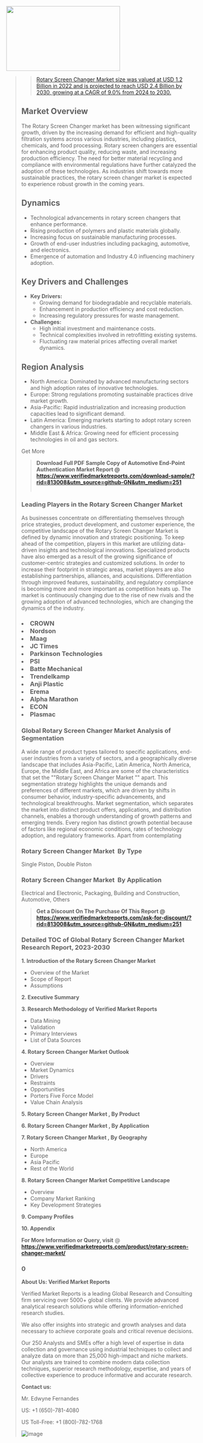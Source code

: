<img src="https://ffe5etoiles.com/wp-content/uploads/2024/12/MST1-300x171.png" alt="" width="300" height="171" class="alignnone size-medium wp-image-20088" /><blockquote id="" class=""><a href="https://www.verifiedmarketreports.com/download-sample/?rid=870216&utm_source=github-GN&utm_medium=251" target="_blank"><blockquote id="" class=""><a href="https://www.verifiedmarketreports.com/download-sample/?rid=813008&utm_source=github-GN&utm_medium=251" target="_blank">Rotary Screen Changer Market size was valued at USD 1.2 Billion in 2022 and is projected to reach USD 2.4 Billion by 2030, growing at a CAGR of 9.0% from 2024 to 2030.</a></blockquote><p><h2>Market Overview</h2><p>The Rotary Screen Changer market has been witnessing significant growth, driven by the increasing demand for efficient and high-quality filtration systems across various industries, including plastics, chemicals, and food processing. Rotary screen changers are essential for enhancing product quality, reducing waste, and increasing production efficiency. The need for better material recycling and compliance with environmental regulations have further catalyzed the adoption of these technologies. As industries shift towards more sustainable practices, the rotary screen changer market is expected to experience robust growth in the coming years. </p><h2>Dynamics</h2><ul>    <li>Technological advancements in rotary screen changers that enhance performance.</li>    <li>Rising production of polymers and plastic materials globally.</li>    <li>Increasing focus on sustainable manufacturing processes.</li>    <li>Growth of end-user industries including packaging, automotive, and electronics.</li>    <li>Emergence of automation and Industry 4.0 influencing machinery adoption.</li></ul><h2>Key Drivers and Challenges</h2><ul>    <li><strong>Key Drivers:</strong>        <ul>            <li>Growing demand for biodegradable and recyclable materials.</li>            <li>Enhancement in production efficiency and cost reduction.</li>            <li>Increasing regulatory pressures for waste management.</li>        </ul>    </li>    <li><strong>Challenges:</strong>        <ul>            <li>High initial investment and maintenance costs.</li>            <li>Technical complexities involved in retrofitting existing systems.</li>            <li>Fluctuating raw material prices affecting overall market dynamics.</li>        </ul>    </li></ul><h2>Region Analysis</h2><ul>    <li>North America: Dominated by advanced manufacturing sectors and high adoption rates of innovative technologies.</li>    <li>Europe: Strong regulations promoting sustainable practices drive market growth.</li>    <li>Asia-Pacific: Rapid industrialization and increasing production capacities lead to significant demand.</li>    <li>Latin America: Emerging markets starting to adopt rotary screen changers in various industries.</li>    <li>Middle East & Africa: Growing need for efficient processing technologies in oil and gas sectors.</li></ul><p>Get More</p></p><blockquote id="" class=""><strong>Download Full PDF Sample Copy of Automotive End-Point Authentication Market Report @ <a href="https://www.verifiedmarketreports.com/download-sample/?rid=813008&utm_source=github-GN&utm_medium=251" target="_blank">https://www.verifiedmarketreports.com/download-sample/?rid=813008&utm_source=github-GN&utm_medium=251</a></strong><br /><br /></blockquote><h3 id="" class="">Leading Players in the&nbsp;Rotary Screen Changer Market </h3><p>As businesses concentrate on differentiating themselves through price strategies, product development, and customer experience, the competitive landscape of the Rotary Screen Changer Market  is defined by dynamic innovation and strategic positioning. To keep ahead of the competition, players in this market are utilizing data-driven insights and technological innovations. Specialized products have also emerged as a result of the growing significance of customer-centric strategies and customized solutions. In order to increase their footprint in strategic areas, market players are also establishing partnerships, alliances, and acquisitions. Differentiation through improved features, sustainability, and regulatory compliance is becoming more and more important as competition heats up. The market is continuously changing due to the rise of new rivals and the growing adoption of advanced technologies, which are changing the dynamics of the industry.</p><h3 class=""><li>CROWN</li><li> Nordson</li><li> Maag</li><li> JC Times</li><li> Parkinson Technologies</li><li> PSI</li><li> Batte Mechanical</li><li> Trendelkamp</li><li> Anji Plastic</li><li> Erema</li><li> Alpha Marathon</li><li> ECON</li><li> Plasmac</h3><h3 id="" class="">Global&nbsp;Rotary Screen Changer Market  Analysis of Segmentation</h3><p id="" class="">A wide range of product types tailored to specific applications, end-user industries from a variety of sectors, and a geographically diverse landscape that includes Asia-Pacific, Latin America, North America, Europe, the Middle East, and Africa are some of the characteristics that set the ""Rotary Screen Changer Market "" apart. This segmentation strategy highlights the unique demands and preferences of different markets, which are driven by shifts in consumer behavior, industry-specific advancements, and technological breakthroughs. Market segmentation, which separates the market into distinct product offers, applications, and distribution channels, enables a thorough understanding of growth patterns and emerging trends. Every region has distinct growth potential because of factors like regional economic conditions, rates of technology adoption, and regulatory frameworks. Apart from contemplating</p><h3 id="" class="">Rotary Screen Changer Market &nbsp;By Type</h3><p>Single Piston, Double Piston</p><h3 id="" class="">Rotary Screen Changer Market &nbsp;By Application</h3><p class="">Electrical and Electronic, Packaging, Building and Construction, Automotive, Others</p><blockquote id="" class=""><strong>Get a Discount On The Purchase Of This Report @ <a href="https://www.verifiedmarketreports.com/download-sample/?rid=813008&utm_source=github-GN&utm_medium=251" target="_blank">https://www.verifiedmarketreports.com/ask-for-discount/?rid=813008&utm_source=github-GN&utm_medium=251</a></strong></blockquote><h3 id="" class="">Detailed TOC of Global Rotary Screen Changer Market  Research Report, 2023-2030</h3><p id="" class=""><strong>1. Introduction of the Rotary Screen Changer Market </strong></p><ul><li>Overview of the Market</li><li>Scope of Report</li><li>Assumptions</li></ul><p id="" class=""><strong>2. Executive Summary</strong></p><p id="" class=""><strong>3. Research Methodology of Verified Market Reports</strong></p><ul><li>Data Mining</li><li>Validation</li><li>Primary Interviews</li><li>List of Data Sources</li></ul><p id="" class=""><strong>4. Rotary Screen Changer Market  Outlook</strong></p><ul><li>Overview</li><li>Market Dynamics</li><li>Drivers</li><li>Restraints</li><li>Opportunities</li><li>Porters Five Force Model</li><li>Value Chain Analysis</li></ul><p id="" class=""><strong>5. Rotary Screen Changer Market , By Product</strong></p><p id="" class=""><strong>6. Rotary Screen Changer Market , By Application</strong></p><p id="" class=""><strong>7. Rotary Screen Changer Market , By Geography</strong></p><ul><li>North America</li><li>Europe</li><li>Asia Pacific</li><li>Rest of the World</li></ul><p id="" class=""><strong>8. Rotary Screen Changer Market  Competitive Landscape</strong></p><ul><li>Overview</li><li>Company Market Ranking</li><li>Key Development Strategies</li></ul><p id="" class=""><strong>9. Company Profiles</strong></p><p id="" class=""><strong>10. Appendix</strong></p><p><strong>For More Information or Query, visit</strong>&nbsp;@ <strong><a href="https://www.verifiedmarketreports.com/product/rotary-screen-changer-market/" target="_blank">https://www.verifiedmarketreports.com/product/rotary-screen-changer-market/</a></strong></p><h3 id="" class="">0</h3><p id="" class=""><strong>About Us: Verified Market Reports</strong></p><p id="" class="">Verified Market Reports is a leading Global Research and Consulting firm servicing over 5000+ global clients. We provide advanced analytical research solutions while offering information-enriched research studies.</p><p id="" class="">We also offer insights into strategic and growth analyses and data necessary to achieve corporate goals and critical revenue decisions.</p><p id="" class="">Our 250 Analysts and SMEs offer a high level of expertise in data collection and governance using industrial techniques to collect and analyze data on more than 25,000 high-impact and niche markets. Our analysts are trained to combine modern data collection techniques, superior research methodology, expertise, and years of collective experience to produce informative and accurate research.</p><p id="" class=""><strong>Contact us:</strong></p><p id="" class="">Mr. Edwyne Fernandes</p><p id="" class="">US: +1 (650)-781-4080</p><p id="" class="">US Toll-Free: +1 (800)-782-1768</p>
![image](https://github.com/user-attachments/assets/ef444af9-592b-4b39-8d74-98e162d5ff0a)
